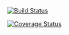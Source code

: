 [![Build Status](https://travis-ci.com/aelverson1026/cs207test.svg?branch=master)](https://travis-ci.com/aelverson1026/cs207test.svg?branch=master)

[![Coverage Status](https://codecov.io/gh/aelverson1026/cs207test/branch/master/graph/badge.svg)](https://codecov.io/gh/aelverson1026/cs207test)